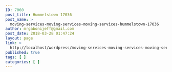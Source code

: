 ```yaml
---
ID: 7060
post_title: Hummelstown 17036
post_name: >
  moving-services-moving-services-moving-services-hummelstown-17036
author: mrgabonijeff@gmail.com
post_date: 2018-03-28 01:47:24
layout: page
link: >
  http://localhost/wordpress/moving-services-moving-services-moving-services-hummelstown-17036/
published: true
tags: [ ]
categories: [ ]
---
```

